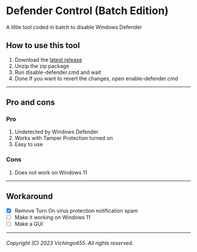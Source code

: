 # Defender Control (Batch Edition)
A little tool coded in batch to disable Windows Defender

## How to use this tool
1. Download the [latest release](https://github.com/Vichingo455/dControl-BatchEdition/releases/latest)
2. Unzip the zip package
3. Run disable-defender.cmd and wait
4. Done
If you want to revert the changes, open enable-defender.cmd
---
## Pro and cons
### Pro
1. Undetected by Windows Defender
2. Works with Tamper Protection turned on
3. Easy to use
### Cons
1. Does not work on Windows 11
---
## Workaround
- [x] Remove Turn On virus protection notification spam
- [ ] Make it working on Windows 11
- [ ] Make a GUI
---
###### Copyright (C) 2023 Vichingo455. All rights reserved.
